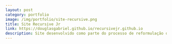 ```yaml
---
layout: post
category: portfolio
image: /img/portfolio/site-recursive.png
title: Site Recursive Jr
link: https://douglasgabriel.github.io/recursivejr.github.io
description: Site desenvolvido como parte do processo de reformulação da identidade visual da empresa junior Recursive
---
```

